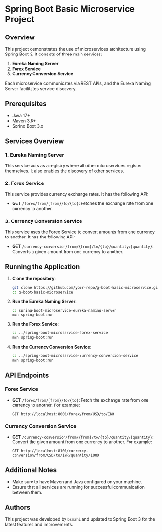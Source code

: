 # Spring Boot Basic Microservice Project

## Overview
This project demonstrates the use of microservices architecture using Spring Boot 3. It consists of three main services: 
1. **Eureka Naming Server** 
2. **Forex Service** 
3. **Currency Conversion Service**

Each microservice communicates via REST APIs, and the Eureka Naming Server facilitates service discovery.

## Prerequisites
- Java 17+
- Maven 3.8+
- Spring Boot 3.x

## Services Overview
### 1. Eureka Naming Server
This service acts as a registry where all other microservices register themselves. It also enables the discovery of other services.

### 2. Forex Service
This service provides currency exchange rates. It has the following API:

- **GET** `/forex/from/{from}/to/{to}`: Fetches the exchange rate from one currency to another.

### 3. Currency Conversion Service
This service uses the Forex Service to convert amounts from one currency to another. It has the following API:

- **GET** `/currency-conversion/from/{from}/to/{to}/quantity/{quantity}`: Converts a given amount from one currency to another.

## Running the Application

1. **Clone the repository**:
    ```bash
    git clone https://github.com/your-repo/g-boot-basic-microservice.git
    cd g-boot-basic-microservice
    ```

2. **Run the Eureka Naming Server**:
    ```bash
    cd spring-boot-microservice-eureka-naming-server
    mvn spring-boot:run
    ```

3. **Run the Forex Service**:
    ```bash
    cd ../spring-boot-microservice-forex-service
    mvn spring-boot:run
    ```

4. **Run the Currency Conversion Service**:
    ```bash
    cd ../spring-boot-microservice-currency-conversion-service
    mvn spring-boot:run
    ```

## API Endpoints

### Forex Service
- **GET** `/forex/from/{from}/to/{to}`: Fetch the exchange rate from one currency to another. For example:
    ```
    GET http://localhost:8000/forex/from/USD/to/INR
    ```

### Currency Conversion Service
- **GET** `/currency-conversion/from/{from}/to/{to}/quantity/{quantity}`: Convert the given amount from one currency to another. For example:
    ```
    GET http://localhost:8100/currency-conversion/from/USD/to/INR/quantity/1000
    ```

## Additional Notes
- Make sure to have Maven and Java configured on your machine.
- Ensure that all services are running for successful communication between them.

## Authors
This project was developed by `bsmahi` and updated to Spring Boot 3 for the latest features and improvements.




